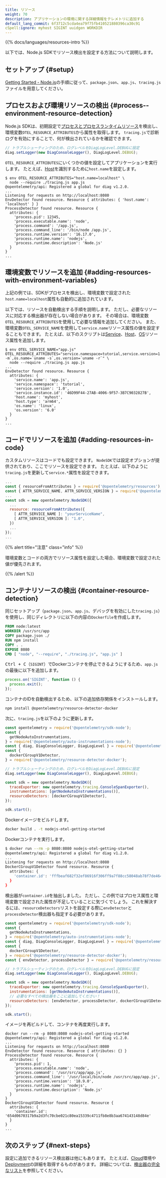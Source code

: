 ```yaml
---
title: リソース
weight: 70
description: アプリケーションの環境に関する詳細情報をテレメトリに追加する
default_lang_commit: 6f3712c5cda4ea79f75fb410521880396ca30c91
cSpell:ignore: myhost SIGINT uuidgen WORKDIR
---
```


{{% docs/languages/resources-intro %}}

以下では、Node.js SDKでリソース検出を設定する方法について説明します。

## セットアップ {#setup}

[Getting Started - Node.js][]の手順に従って、`package.json`、`app.js`、`tracing.js`ファイルを用意してください。

## プロセスおよび環境リソースの検出 {#process--environment-resource-detection}

Node.js SDKは、初期設定で[プロセスとプロセスランタイムリソース][process and process runtime resources]を検出し、環境変数`OTEL_RESOURCE_ATTRIBUTES`から属性を取得します。
`tracing.js`で診断ログを有効にすることで、何が検出されているかを確認できます。

```javascript
// トラブルシューティングのため、ログレベルをDiagLogLevel.DEBUGに設定
diag.setLogger(new DiagConsoleLogger(), DiagLogLevel.DEBUG);
```

`OTEL_RESOURCE_ATTRIBUTES`にいくつかの値を設定してアプリケーションを実行します。
たとえば、[Host][]を識別するために`host.name`を設定します。

```console
$ env OTEL_RESOURCE_ATTRIBUTES="host.name=localhost" \
  node --require ./tracing.js app.js
@opentelemetry/api: Registered a global for diag v1.2.0.
...
Listening for requests on http://localhost:8080
EnvDetector found resource. Resource { attributes: { 'host.name': 'localhost' } }
ProcessDetector found resource. Resource {
  attributes: {
    'process.pid': 12345,
    'process.executable.name': 'node',
    'process.command': '/app.js',
    'process.command_line': '/bin/node /app.js',
    'process.runtime.version': '16.17.0',
    'process.runtime.name': 'nodejs',
    'process.runtime.description': 'Node.js'
  }
}
...
```

## 環境変数でリソースを追加 {#adding-resources-with-environment-variables}

上記の例では、SDKがプロセスを検出し、環境変数で設定された`host.name=localhost`属性も自動的に追加されています。

以下では、リソースを自動検出する手順を説明します。
ただし、必要なリソースに対応する検出器が存在しない場合があります。
その場合は、環境変数`OTEL_RESOURCE_ATTRIBUTES`を使用して必要な情報を追加してください。
また、環境変数`OTEL_SERVICE_NAME`を使用して`service.name`リソース属性の値を設定することもできます。
たとえば、以下のスクリプトは[Service][]、[Host][]、[OS][]リソース属性を追加します。

```console
$ env OTEL_SERVICE_NAME="app.js" OTEL_RESOURCE_ATTRIBUTES="service.namespace=tutorial,service.version=1.0,service.instance.id=`uuidgen`,host.name=${HOSTNAME},host.type=`uname -m`,os.name=`uname -s`,os.version=`uname -r`" \
  node --require ./tracing.js app.js
...
EnvDetector found resource. Resource {
  attributes: {
    'service.name': 'app.js',
    'service.namespace': 'tutorial',
    'service.version': '1.0',
    'service.instance.id': '46D99F44-27AB-4006-9F57-3B7C9032827B',
    'host.name': 'myhost',
    'host.type': 'arm64',
    'os.name': 'linux',
    'os.version': '6.0'
  }
}
...
```

## コードでリソースを追加 {#adding-resources-in-code}

カスタムリソースはコードでも設定できます。
`NodeSDK`では設定オプションが提供されており、ここでリソースを設定できます。
たとえば、以下のように`tracing.js`を更新して`service.*`属性を設定できます。

```javascript
...
const { resourceFromAttributes } = require('@opentelemetry/resources');
const { ATTR_SERVICE_NAME, ATTR_SERVICE_VERSION } = require('@opentelemetry/semantic-conventions');
...
const sdk = new opentelemetry.NodeSDK({
  ...
  resource: resourceFromAttributes({
    [ ATTR_SERVICE_NAME ]: "yourServiceName",
    [ ATTR_SERVICE_VERSION ]: "1.0",
  })
  ...
});
...
```

{{% alert title="注意" class="info" %}}

環境変数とコードの両方でリソース属性を設定した場合、環境変数で設定された値が優先されます。

{{% /alert %}}

## コンテナリソースの検出 {#container-resource-detection}

同じセットアップ（`package.json`、`app.js`、デバッグを有効にした`tracing.js`）を使用し、同じディレクトリに以下の内容の`Dockerfile`を作成します。

```Dockerfile
FROM node:latest
WORKDIR /usr/src/app
COPY package.json ./
RUN npm install
COPY . .
EXPOSE 8080
CMD [ "node", "--require", "./tracing.js", "app.js" ]
```

<kbd>Ctrl + C</kbd>（`SIGINT`）でDockerコンテナを停止できるようにするため、`app.js`の最後に以下を追加します。

```javascript
process.on('SIGINT', function () {
  process.exit();
});
```

コンテナのIDを自動検出するため、以下の追加依存関係をインストールします。

```sh
npm install @opentelemetry/resource-detector-docker
```

次に、`tracing.js`を以下のように更新します。

```javascript
const opentelemetry = require('@opentelemetry/sdk-node');
const {
  getNodeAutoInstrumentations,
} = require('@opentelemetry/auto-instrumentations-node');
const { diag, DiagConsoleLogger, DiagLogLevel } = require('@opentelemetry/api');
const {
  dockerCGroupV1Detector,
} = require('@opentelemetry/resource-detector-docker');

// トラブルシューティングのため、ログレベルをDiagLogLevel.DEBUGに設定
diag.setLogger(new DiagConsoleLogger(), DiagLogLevel.DEBUG);

const sdk = new opentelemetry.NodeSDK({
  traceExporter: new opentelemetry.tracing.ConsoleSpanExporter(),
  instrumentations: [getNodeAutoInstrumentations()],
  resourceDetectors: [dockerCGroupV1Detector],
});

sdk.start();
```

Dockerイメージをビルドします。

```sh
docker build . -t nodejs-otel-getting-started
```

Dockerコンテナを実行します。

```sh
$ docker run --rm -p 8080:8080 nodejs-otel-getting-started
@opentelemetry/api: Registered a global for diag v1.2.0.
...
Listening for requests on http://localhost:8080
DockerCGroupV1Detector found resource. Resource {
  attributes: {
    'container.id': 'fffbeaf682f32ef86916f306ff9a7f88cc58048ab78f7de464da3c3201db5c54'
  }
}
```

検出器が`container.id`を抽出しました。
ただし、この例ではプロセス属性と環境変数で設定された属性が不足していることに気づくでしょう。
これを解決するには、`resourceDetectors`リストを設定する際に`envDetector`と`processDetector`検出器も指定する必要があります。

```javascript
const opentelemetry = require('@opentelemetry/sdk-node');
const {
  getNodeAutoInstrumentations,
} = require('@opentelemetry/auto-instrumentations-node');
const { diag, DiagConsoleLogger, DiagLogLevel } = require('@opentelemetry/api');
const {
  dockerCGroupV1Detector,
} = require('@opentelemetry/resource-detector-docker');
const { envDetector, processDetector } = require('@opentelemetry/resources');

// トラブルシューティングのため、ログレベルをDiagLogLevel.DEBUGに設定
diag.setLogger(new DiagConsoleLogger(), DiagLogLevel.DEBUG);

const sdk = new opentelemetry.NodeSDK({
  traceExporter: new opentelemetry.tracing.ConsoleSpanExporter(),
  instrumentations: [getNodeAutoInstrumentations()],
  // 必要なすべての検出器をここに追加してください！
  resourceDetectors: [envDetector, processDetector, dockerCGroupV1Detector],
});

sdk.start();
```

イメージを再ビルドして、コンテナを再度実行します。

```shell
docker run --rm -p 8080:8080 nodejs-otel-getting-started
@opentelemetry/api: Registered a global for diag v1.2.0.
...
Listening for requests on http://localhost:8080
EnvDetector found resource. Resource { attributes: {} }
ProcessDetector found resource. Resource {
  attributes: {
    'process.pid': 1,
    'process.executable.name': 'node',
    'process.command': '/usr/src/app/app.js',
    'process.command_line': '/usr/local/bin/node /usr/src/app/app.js',
    'process.runtime.version': '18.9.0',
    'process.runtime.name': 'nodejs',
    'process.runtime.description': 'Node.js'
  }
}
DockerCGroupV1Detector found resource. Resource {
  attributes: {
    'container.id': '654d0670317b9a2d3fc70cbe021c80ea15339c4711fb8e8b3aa674143148d84e'
  }
}
...
```

## 次のステップ {#next-steps}

設定に追加できるリソース検出器は他にもあります。
たとえば、[Cloud]環境や[Deployment]の詳細を取得するものがあります。
詳細については、[検出器の完全なリスト](https://github.com/open-telemetry/opentelemetry-js-contrib/tree/main/detectors/node)を参照してください。

[getting started - node.js]: /docs/languages/js/getting-started/nodejs/
[process and process runtime resources]: /docs/specs/semconv/resource/process/
[host]: /docs/specs/semconv/resource/host/
[cloud]: /docs/specs/semconv/resource/cloud/
[deployment]: /docs/specs/semconv/resource/deployment-environment/
[service]: /docs/specs/semconv/resource/#service
[os]: /docs/specs/semconv/resource/os/
